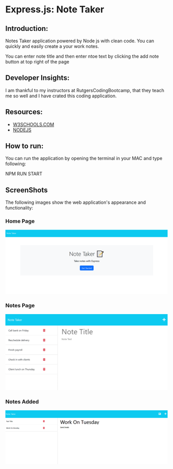 # Express.js: Note Taker

## Introduction:

Notes Taker application powered by Node js with clean code. You can quickly and easily create a your work notes.

You can enter note title and then enter ntoe text by clicking the add note button at top right of the page


## Developer Insights:

I am thankful to my instructors at RutgersCodingBootcamp, that they teach me so well and I have crated this coding application.

## Resources:

-   [W3SCHOOLS.COM](https://www.w3schools.com/nodejs/)
-   [NODEJS](https://www.w3schools.com/nodejs/)


## How to run:


You can run the application by opening the terminal in your MAC and type following:

NPM RUN START

## ScreenShots

The following images show the web application's appearance and functionality:
### Home Page

![Existing notes are listed in the left-hand column with empty fields on the right-hand side for the new note’s title and text.](./assets/11-express-homework-demo-00.png)

### Notes Page
![Existing notes are listed in the left-hand column with empty fields on the right-hand side for the new note’s title and text.](./assets/11-express-homework-demo-01.png)


### Notes Added
![Note titled “Balance accounts” reads, “Balance account books by end of day Monday,” with other notes listed on the left.](./assets/11-express-homework-demo-02.png)
